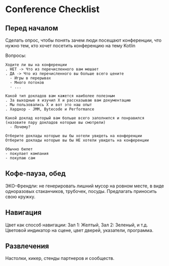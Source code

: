 # Conference Checklist

## Перед началом

Сделать опрос, чтобы понять зачем люди посещают конференции, что нужно тем, кто хочет посетить конференцию на тему Kotlin

Вопросы:

```
Ходите ли вы на конференции
. НЕТ -> Что из перечисленного вам мешает
. ДА -> Что из перечисленного вы больше всего цените
  - Игры в перерывах
  - Много потоков
  - ...

Какой тип докладов вам кажется наиболее полезным
. За выходные я изучил X и рассказываю вам документацию
. Мы пользовались X и вот это наш опыт
. Хардкор - JMM, Bytecode и Performance

Какой доклад который вам больше всего заполнился и понравился (назовите пару докладов которые вы смотрели)
  - Почему?

Отберите доклады которые вы бы хотели увидеть на конференции
Отберите доклады которые вы бы НЕ хотели увидеть на конференции

Обычно билет
- покупает компания
- покупаю сам
```

## Кофе-пауза, обед

ЭКО-Френдли: не генерировать лишний мусор на ровном месте, в виде одноразовых стаканчиков, трубочек, посуды. Предлагать приносить свою кружку.

## Навигация

Цвет как способ навигации: Зал 1: Желтый, Зал 2: Зеленый, и т.д. Цветовой индикатор на сцене, цвет дверей, указатели, программа.

## Развлечения

Настолки, кикер, стенды партнеров и сообществ.
